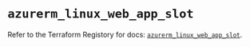 # `azurerm_linux_web_app_slot`

Refer to the Terraform Registory for docs: [`azurerm_linux_web_app_slot`](https://registry.terraform.io/providers/hashicorp/azurerm/3.64.0/docs/resources/linux_web_app_slot).

